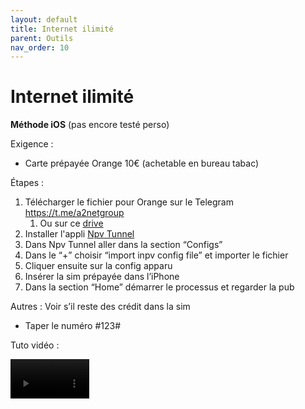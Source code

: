 ```yaml
---
layout: default
title: Internet ilimité
parent: Outils
nav_order: 10
---
```


# Internet ilimité
**Méthode iOS** (pas encore testé perso)

Exigence :
- Carte prépayée Orange 10€ (achetable en bureau tabac)

Étapes :
1. Télécharger le fichier pour Orange sur le Telegram https://t.me/a2netgroup
    1. Ou sur ce [drive](https://drive.google.com/drive/folders/1mRRrQDuDoWnMFAAbeKlae-OvEu64dylg?usp=sharing) 
2. Installer l'appli [Npv Tunnel](http://apps.apple.com/us/app/napsternetv/id1629465476)
3. Dans Npv Tunnel aller dans la section “Configs”
4. Dans le “+” choisir “import inpv config file” et importer le fichier
5. Cliquer ensuite sur la config apparu
6. Insérer la sim prépayée dans l’iPhone
7. Dans la section “Home” démarrer le processus et regarder la pub

Autres :
Voir s’il reste des crédit dans la sim
- Taper le numéro #123#

Tuto vidéo :

<video controls width="25%">
  <source src="{{ '/assets/videos/internet_ilimité.mp4' | relative_url }}" type="video/mp4">
  Désolé, votre navigateur ne supporte pas les vidéos intégrées.
</video>